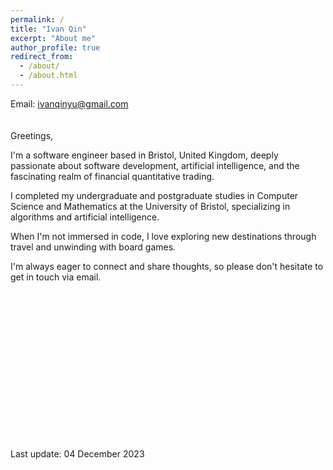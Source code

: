 ```yaml
---
permalink: /
title: "Ivan Qin"
excerpt: "About me"
author_profile: true
redirect_from: 
  - /about/
  - /about.html
---
```


Email: ivanqinyu@gmail.com
<br/>
<br/>
<br/>
Greetings,

I'm a software engineer based in Bristol, United Kingdom, deeply passionate about software development, artificial intelligence, and the fascinating realm of financial quantitative trading.

I completed my undergraduate and postgraduate studies in Computer Science and Mathematics at the University of Bristol, specializing in algorithms and artificial intelligence.

When I'm not immersed in code, I love exploring new destinations through travel and unwinding with board games.

I'm always eager to connect and share thoughts, so please don't hesitate to get in touch via email.

<br/>
<br/>
<br/>
<br/>
<br/>
<br/>
<br/>
<br/>
<br/>
<br/>
<br/>
<br/>
<br/>
<br/>

Last update: 04 December 2023